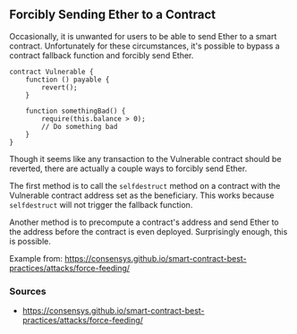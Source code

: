 ## Forcibly Sending Ether to a Contract

Occasionally, it is unwanted for users to be able to send Ether to a smart contract. Unfortunately for these circumstances, it's possible to bypass a contract fallback function and forcibly send Ether.

```
contract Vulnerable {
    function () payable {
        revert();
    }

    function somethingBad() {
        require(this.balance > 0);
        // Do something bad
    }
}
```

Though it seems like any transaction to the Vulnerable contract should be reverted, there are actually a couple ways to forcibly send Ether.

The first method is to call the `selfdestruct` method on a contract with the Vulnerable contract address set as the beneficiary. This works because `selfdestruct` will not trigger the fallback function.

Another method is to precompute a contract's address and send Ether to the address before the contract is even deployed. Surprisingly enough, this is possible.

Example from: https://consensys.github.io/smart-contract-best-practices/attacks/force-feeding/

### Sources
- https://consensys.github.io/smart-contract-best-practices/attacks/force-feeding/
